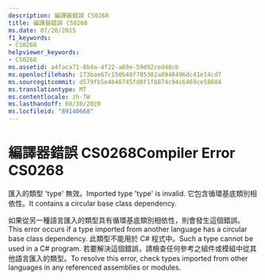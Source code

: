 ```yaml
---
description: 編譯器錯誤 CS0268
title: 編譯器錯誤 CS0268
ms.date: 07/20/2015
f1_keywords:
- CS0268
helpviewer_keywords:
- CS0268
ms.assetid: a4faca71-8b4a-4f22-a89e-59d92ced48cb
ms.openlocfilehash: 173bae67c150b40f785382a8948496dc41e14cd7
ms.sourcegitcommit: d579fb5e4b46745fd0f1f8874c94c6469ce58604
ms.translationtype: MT
ms.contentlocale: zh-TW
ms.lasthandoff: 08/30/2020
ms.locfileid: "89140668"
---
```

# <a name="compiler-error-cs0268"></a><span data-ttu-id="fdbf7-103">編譯器錯誤 CS0268</span><span class="sxs-lookup"><span data-stu-id="fdbf7-103">Compiler Error CS0268</span></span>
<span data-ttu-id="fdbf7-104">匯入的類型 'type' 無效。</span><span class="sxs-lookup"><span data-stu-id="fdbf7-104">Imported type 'type' is invalid.</span></span> <span data-ttu-id="fdbf7-105">它包含循環基底類別相依性。</span><span class="sxs-lookup"><span data-stu-id="fdbf7-105">It contains a circular base class dependency.</span></span>  
  
 <span data-ttu-id="fdbf7-106">如果從另一種語言匯入的類型具有循環基底類別相依性，則會發生這個錯誤。</span><span class="sxs-lookup"><span data-stu-id="fdbf7-106">This error occurs if a type imported from another language has a circular base class dependency.</span></span> <span data-ttu-id="fdbf7-107">此類型不能用於 C# 程式中。</span><span class="sxs-lookup"><span data-stu-id="fdbf7-107">Such a type cannot be used in a C# program.</span></span> <span data-ttu-id="fdbf7-108">若要解決這個錯誤，請檢查任何參考之組件或模組中從其他語言匯入的類型。</span><span class="sxs-lookup"><span data-stu-id="fdbf7-108">To resolve this error, check types imported from other languages in any referenced assemblies or modules.</span></span>
